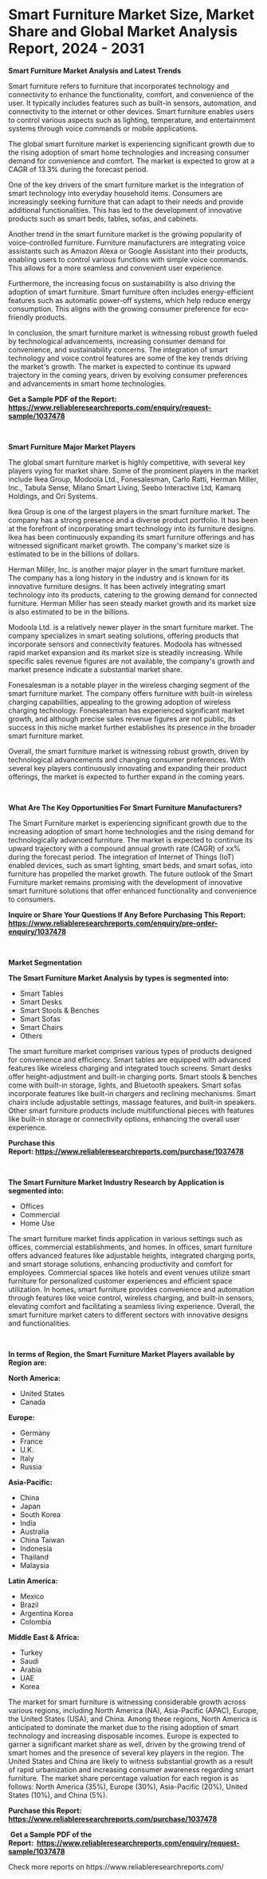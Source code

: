 <p><h1>Smart Furniture Market Size, Market Share and Global Market Analysis Report, 2024 - 2031</h1></p><p><strong>Smart Furniture Market Analysis and Latest Trends</strong></p>
<p><p>Smart furniture refers to furniture that incorporates technology and connectivity to enhance the functionality, comfort, and convenience of the user. It typically includes features such as built-in sensors, automation, and connectivity to the internet or other devices. Smart furniture enables users to control various aspects such as lighting, temperature, and entertainment systems through voice commands or mobile applications.</p><p>The global smart furniture market is experiencing significant growth due to the rising adoption of smart home technologies and increasing consumer demand for convenience and comfort. The market is expected to grow at a CAGR of 13.3% during the forecast period.</p><p>One of the key drivers of the smart furniture market is the integration of smart technology into everyday household items. Consumers are increasingly seeking furniture that can adapt to their needs and provide additional functionalities. This has led to the development of innovative products such as smart beds, tables, sofas, and cabinets.</p><p>Another trend in the smart furniture market is the growing popularity of voice-controlled furniture. Furniture manufacturers are integrating voice assistants such as Amazon Alexa or Google Assistant into their products, enabling users to control various functions with simple voice commands. This allows for a more seamless and convenient user experience.</p><p>Furthermore, the increasing focus on sustainability is also driving the adoption of smart furniture. Smart furniture often includes energy-efficient features such as automatic power-off systems, which help reduce energy consumption. This aligns with the growing consumer preference for eco-friendly products.</p><p>In conclusion, the smart furniture market is witnessing robust growth fueled by technological advancements, increasing consumer demand for convenience, and sustainability concerns. The integration of smart technology and voice control features are some of the key trends driving the market's growth. The market is expected to continue its upward trajectory in the coming years, driven by evolving consumer preferences and advancements in smart home technologies.</p></p>
<p><strong>Get a Sample PDF of the Report:&nbsp; <a href="https://www.reliableresearchreports.com/enquiry/request-sample/1037478">https://www.reliableresearchreports.com/enquiry/request-sample/1037478</a></strong></p>
<p>&nbsp;</p>
<p><strong>Smart Furniture Major Market Players</strong></p>
<p><p>The global smart furniture market is highly competitive, with several key players vying for market share. Some of the prominent players in the market include Ikea Group, Modoola Ltd., Fonesalesman, Carlo Ratti, Herman Miller, Inc., Tabula Sense, Milano Smart Living, Seebo Interactive Ltd, Kamarq Holdings, and Ori Systems.</p><p>Ikea Group is one of the largest players in the smart furniture market. The company has a strong presence and a diverse product portfolio. It has been at the forefront of incorporating smart technology into its furniture designs. Ikea has been continuously expanding its smart furniture offerings and has witnessed significant market growth. The company's market size is estimated to be in the billions of dollars.</p><p>Herman Miller, Inc. is another major player in the smart furniture market. The company has a long history in the industry and is known for its innovative furniture designs. It has been actively integrating smart technology into its products, catering to the growing demand for connected furniture. Herman Miller has seen steady market growth and its market size is also estimated to be in the billions.</p><p>Modoola Ltd. is a relatively newer player in the smart furniture market. The company specializes in smart seating solutions, offering products that incorporate sensors and connectivity features. Modoola has witnessed rapid market expansion and its market size is steadily increasing. While specific sales revenue figures are not available, the company's growth and market presence indicate a substantial market share.</p><p>Fonesalesman is a notable player in the wireless charging segment of the smart furniture market. The company offers furniture with built-in wireless charging capabilities, appealing to the growing adoption of wireless charging technology. Fonesalesman has experienced significant market growth, and although precise sales revenue figures are not public, its success in this niche market further establishes its presence in the broader smart furniture market.</p><p>Overall, the smart furniture market is witnessing robust growth, driven by technological advancements and changing consumer preferences. With several key players continuously innovating and expanding their product offerings, the market is expected to further expand in the coming years.</p></p>
<p>&nbsp;</p>
<p><strong>What Are The Key Opportunities For Smart Furniture Manufacturers?</strong></p>
<p><p>The Smart Furniture market is experiencing significant growth due to the increasing adoption of smart home technologies and the rising demand for technologically advanced furniture. The market is expected to continue its upward trajectory with a compound annual growth rate (CAGR) of xx% during the forecast period. The integration of Internet of Things (IoT) enabled devices, such as smart lighting, smart beds, and smart sofas, into furniture has propelled the market growth. The future outlook of the Smart Furniture market remains promising with the development of innovative smart furniture solutions that offer enhanced functionality and convenience to consumers.</p></p>
<p><strong>Inquire or Share Your Questions If Any Before Purchasing This Report: <a href="https://www.reliableresearchreports.com/enquiry/pre-order-enquiry/1037478">https://www.reliableresearchreports.com/enquiry/pre-order-enquiry/1037478</a></strong></p>
<p>&nbsp;</p>
<p><strong>Market Segmentation</strong></p>
<p><strong>The Smart Furniture Market Analysis by types is segmented into:</strong></p>
<p><ul><li>Smart Tables</li><li>Smart Desks</li><li>Smart Stools & Benches</li><li>Smart Sofas</li><li>Smart Chairs</li><li>Others</li></ul></p>
<p><p>The smart furniture market comprises various types of products designed for convenience and efficiency. Smart tables are equipped with advanced features like wireless charging and integrated touch screens. Smart desks offer height-adjustment and built-in charging ports. Smart stools & benches come with built-in storage, lights, and Bluetooth speakers. Smart sofas incorporate features like built-in chargers and reclining mechanisms. Smart chairs include adjustable settings, massage features, and built-in speakers. Other smart furniture products include multifunctional pieces with features like built-in storage or connectivity options, enhancing the overall user experience.</p></p>
<p><strong>Purchase this Report:&nbsp;<a href="https://www.reliableresearchreports.com/purchase/1037478">https://www.reliableresearchreports.com/purchase/1037478</a></strong></p>
<p>&nbsp;</p>
<p><strong>The Smart Furniture Market Industry Research by Application is segmented into:</strong></p>
<p><ul><li>Offices</li><li>Commercial</li><li>Home Use</li></ul></p>
<p><p>The smart furniture market finds application in various settings such as offices, commercial establishments, and homes. In offices, smart furniture offers advanced features like adjustable heights, integrated charging ports, and smart storage solutions, enhancing productivity and comfort for employees. Commercial spaces like hotels and event venues utilize smart furniture for personalized customer experiences and efficient space utilization. In homes, smart furniture provides convenience and automation through features like voice control, wireless charging, and built-in sensors, elevating comfort and facilitating a seamless living experience. Overall, the smart furniture market caters to different sectors with innovative designs and functionalities.</p></p>
<p>&nbsp;</p>
<p><strong>In terms of Region, the Smart Furniture Market Players available by Region are:</strong></p>
<p>
    <p> <strong> North America: </strong>
        <ul>
            <li>United States</li>
            <li>Canada</li>
        </ul>
        </p> 
    <p> <strong> Europe: </strong>
        <ul>
            <li>Germany</li>
            <li>France</li>
            <li>U.K.</li>
            <li>Italy</li>
            <li>Russia</li>
        </ul>
        </p> 
    <p> <strong> Asia-Pacific: </strong>
        <ul>
            <li>China</li>
            <li>Japan</li>
            <li>South Korea</li>
            <li>India</li>
            <li>Australia</li>
            <li>China Taiwan</li>
            <li>Indonesia</li>
            <li>Thailand</li>
            <li>Malaysia</li>
        </ul>
        </p> 
    <p> <strong> Latin America: </strong>
        <ul>
            <li>Mexico</li>
            <li>Brazil</li>
            <li>Argentina Korea</li>
            <li>Colombia</li>
        </ul>
        </p> 
    <p> <strong> Middle East & Africa: </strong>
        <ul>
            <li>Turkey</li>
            <li>Saudi</li>
            <li>Arabia</li>
            <li>UAE</li>
            <li>Korea</li>
        </ul>
    </p>
    </p>
<p><p>The market for smart furniture is witnessing considerable growth across various regions, including North America (NA), Asia-Pacific (APAC), Europe, the United States (USA), and China. Among these regions, North America is anticipated to dominate the market due to the rising adoption of smart technology and increasing disposable incomes. Europe is expected to garner a significant market share as well, driven by the growing trend of smart homes and the presence of several key players in the region. The United States and China are likely to witness substantial growth as a result of rapid urbanization and increasing consumer awareness regarding smart furniture. The market share percentage valuation for each region is as follows: North America (35%), Europe (30%), Asia-Pacific (20%), United States (10%), and China (5%).</p></p>
<p><strong>Purchase this Report: <a href="https://www.reliableresearchreports.com/purchase/1037478">https://www.reliableresearchreports.com/purchase/1037478</a></strong></p>
<p>&nbsp;<strong>Get a Sample PDF of the Report:&nbsp;&nbsp;<a href="https://www.reliableresearchreports.com/enquiry/request-sample/1037478">https://www.reliableresearchreports.com/enquiry/request-sample/1037478</a></strong></p>
<p><strong></strong></p>
<p>Check more reports on https://www.reliableresearchreports.com/</p>